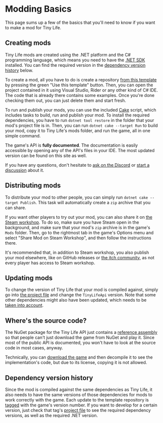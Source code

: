 # Modding Basics
This page sums up a few of the basics that you'll need to know if you want to make a mod for Tiny Life.

## Creating mods
Tiny Life mods are created using the .NET platform and the C# programming language, which means you need to have the [.NET SDK](https://dotnet.microsoft.com/en-us/download) installed. You can find the required version in the [dependency version history](#dependency-version-history) below.

To create a mod, all you have to do is create a repository [from this template](https://github.com/Ellpeck/TinyLifeExampleMod) by pressing the green "Use this template" button. Then, you can open the project contained in it using Visual Studio, Rider or any other kind of C# IDE. The code that is already there contains some examples. Once you're done checking them out, you can just delete them and start fresh.

To run and publish your mods, you can use the included [Cake](https://cakebuild.net/) script, which includes tasks to build, run and publish your mod. To install the required dependencies, you have to run `dotnet tool restore` in the folder that your mod's project file is in. Then, you can run `dotnet cake --target Run` to build your mod, copy it to Tiny Life's mods folder, and run the game, all in one simple command. 

The game's API is **fully documented**. The documentation is easily accessible by opening any of the API's files in your IDE. The most updated version can be found on this site as well.

If you have any questions, don't hesitate to [ask on the Discord](https://link.tinylifegame.com/discordweb) or [start a discussion](https://github.com/Ellpeck/TinyLifeExampleMod/discussions) about it.

## Distributing mods
To distribute your mod to other people, you can simply run `dotnet cake --target Publish`. This task will automatically create a `zip` archive that you can share. 

If you want other players to try out your mod, you can also share it on [the Steam workshop](https://steamcommunity.com/app/1651490/workshop/). To do so, make sure you have Steam open in the background, and make sure that your mod's `zip` archive is in the game's `Mods` folder. Then, go to the rightmost tab in the game's Options menu and select "Share Mod on Steam Workshop", and then follow the instructions there.

It's recommended that, in addition to Steam workshop, you also publish your mod elsewhere, like on GitHub releases or [the itch community](https://itch.io/board/1032686/mods), as not every player has access to Steam workshop.

## Updating mods
To change the version of Tiny Life that your mod is compiled against, simply go into [the project file](https://github.com/Ellpeck/TinyLifeExampleMod/blob/main/ExampleMod.csproj) and change the `TinyLifeApi` version. Note that some other dependencies might also have been updated, which needs to be [taken into account](#dependency-version-history).

## Where's the source code?
The NuGet package for the Tiny Life API just contains a [reference assembly](https://docs.microsoft.com/en-us/dotnet/standard/assembly/reference-assemblies) so that people can't just download the game from NuGet and play it. Since most of the public API is documented, you won't have to look at the source code in most cases, anyway.

Technically, you can [download the game](https://tinylifegame.com/) and then decompile it to see the implementation's code, but due to its license, copying it is not allowed.

## Dependency version history
Since the mod is compiled against the same dependencies as Tiny Life, it also needs to have the same versions of those dependencies for mods to work correctly with the game. Each update to the template repository is [tagged](https://github.com/Ellpeck/TinyLifeExampleMod/tags) with the game's version number. If you want to develop for a certain version, just check that tag's [project file](https://github.com/Ellpeck/TinyLifeExampleMod/blob/main/ExampleMod.csproj) to see the required dependency versions, as well as the required .NET version.
